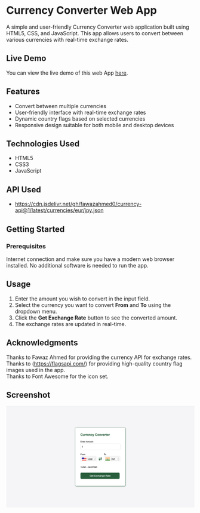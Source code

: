 # Currency Converter Web App

A simple and user-friendly Currency Converter web application built using HTML5, CSS, and JavaScript. This app allows users to convert between various currencies with real-time exchange rates.

## Live Demo

You can view the live demo of this web App [here](https://yogeshpol96.github.io/Currency-Converter/).

## Features 

- Convert between multiple currencies
- User-friendly interface with real-time exchange rates
- Dynamic country flags based on selected currencies
- Responsive design suitable for both mobile and desktop devices

## Technologies Used

- HTML5
- CSS3
- JavaScript

## API Used
- https://cdn.jsdelivr.net/gh/fawazahmed0/currency-api@1/latest/currencies/eur/jpy.json

## Getting Started

### Prerequisites

Internet connection and make sure you have a modern web browser installed. No additional software is needed to run the app.

## Usage
1. Enter the amount you wish to convert in the input field.
2. Select the currency you want to convert **From** and **To** using the dropdown menu.
3. Click the **Get Exchange Rate** button to see the converted amount.
4. The exchange rates are updated in real-time.

## Acknowledgments

Thanks to Fawaz Ahmed for providing the currency API for exchange rates.<br/>
Thanks to (https://flagsapi.com/) for providing high-quality country flag images used in the app.<br/>
Thanks to Font Awesome for the icon set.

## Screenshot

![screenshot](App-Screenshots/CurrencyConverter.png)


